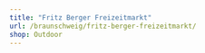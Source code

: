 ```yaml
---
title: "Fritz Berger Freizeitmarkt"
url: /braunschweig/fritz-berger-freizeitmarkt/
shop: Outdoor
---
```

